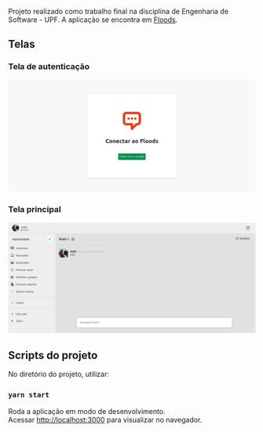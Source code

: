 Projeto realizado como trabalho final na disciplina de Engenharia de Software - UPF.
A aplicação se encontra em [Floods](https://floods-web.web.app/).

## Telas
### Tela de autenticação
![Tela de autenticação](https://github.com/joaovitorcheron123/floods-web/blob/main/src/img/1.png)

### Tela principal
![Tela principal](https://github.com/joaovitorcheron123/floods-web/blob/main/src/img/2.png)

## Scripts do projeto

No diretório do projeto, utilizar:

### `yarn start`

Roda a aplicação em modo de desenvolvimento.<br />
Acessar [http://localhost:3000](http://localhost:3000) para visualizar no navegador.